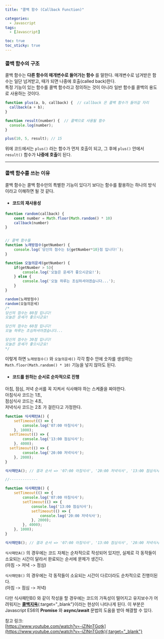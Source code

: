 ```yaml
---
title: "콜백 함수 (Callback Function)"

categories:
  - Javascript
tags:
  - [Javascript]

toc: true
toc_sticky: true
---
```


### 콜백 함수의 구조

콜백 함수는 **다른 함수의 매개변수로 들어가는 함수** 를 말한다. 매개변수로 넘겨받은 함수는 일단 넘겨받고, 때가 되면 나중에 호출(called back)한다.  
특정 기능이 있는 함수를 콜백 함수라고 정의하는 것이 아니라 일반 함수를 콜백의 용도로 사용하는 것이다.  

```javascript
function plus(a, b, callback) {  // callback 은 콜백 함수가 들어갈 자리
  callback(a + b);
}

function result(number) {  // 콜백으로 사용될 함수
  console.log(number);
}

plus(10, 5, result); // 15
```

위에 코드에서는 ```plus()``` 라는 함수가 먼저 호출이 되고, 그 후에 ```plus()``` 안에서 ```result()``` 함수가 **나중에 호출**이 된다.  

---

### 콜백 함수를 쓰는 이유

콜백 함수는 콜백 함수만의 특별한 기능이 있다기 보다는 함수를 활용하는 하나의 방식이라고 이해하면 될 것 같다.  

* #### 코드의 재사용성

```javascript
function random(callback) {
    const number = Math.floor(Math.random() * 10)
    callback(number)
}


// 콜백 함수들
function 노래방점수(getNumber) {
    console.log(`당신의 점수는 ${getNumber*10}점 입니다!`);
}

function 오늘의운세(getNumber) {
    if(getNumber > 5){
        console.log('오늘은 운세가 좋으시군요!');
    } else {
        console.log('오늘 하루는 조심하셔야겠습니다...');
    }
}

random(노래방점수)
random(오늘의운세)
/*
당신의 점수는 80점 입니다!
오늘은 운세가 좋으시군요!

당신의 점수는 60점 입니다!
오늘 하루는 조심하셔야겠습니다...

당신의 점수는 30점 입니다!
오늘은 운세가 좋으시군요!
*/
```
이렇게 하면 ```노래방점수()``` 와 ```오늘의운세()``` 각각 함수 안에 숫자를 생성하는 ```Math.floor(Math.random() * 10)``` 기능을 넣지 않아도 된다.


* #### 코드를 원하는 순서로 순차적으로 진행

아침, 점심, 저녁 순서를 꼭 지켜서 식사해야 하는 스케줄을 짜야한다.  
아침식사 코드는 1초,  
점심식사 코드는 4초,  
저녁식사 코드는 2초 가 걸린다고 가정한다.  

```javascript
function 식사패턴A() {
    setTimeout(() => {
        console.log('07:00 아침식사');
    }, 1000);
  setTimeout(() => {
        console.log('13:00 점심식사');
    }, 4000);
  setTimeout(() => {
        console.log('20:00 저녁식사');
    }, 2000);
}

식사패턴A(); // 결과 순서 => '07:00 아침식사', '20:00 저녁식사', '13:00 점심식사'

//-------------

function 식사패턴B() {
    setTimeout(() => {
        console.log('07:00 아침식사');
        setTimeout(() => {
            console.log('13:00 점심식사');
            setTimeout(() => {
                console.log('20:00 저녁식사');
            }, 2000);
        }, 4000);
    }, 1000);
}

식사패턴B(); // 결과 순서 => '07:00 아침식사', '13:00 점심식사', '20:00 저녁식사'
```


```식사패턴A()``` 의 경우에는 코드 자체는 순차적으로 작성되어 있지만, 실제로 각 동작들이 소요되는 시간이 달라서 완료되는 순서에 문제가 생긴다.  
(아침 -> 저녁 -> 점심)  

```식사패턴B()``` 의 경우에는 각 동작들이 소요되는 시간이 다르더라도 순차적으로 진행이된다.  
(아침 -> 점심 -> 저녁)  

다만 식사패턴B() 와 같이 작성을 할 경우에는 코드의 가독성이 떨어지고 유지보수가 어려워지는 [**콜백지옥**](https://librewiki.net/wiki/%EC%BD%9C%EB%B0%B1_%EC%A7%80%EC%98%A5){:target="_blank"}이라는 현상이 나타나게 된다. 이 부분은 Javascript ES6의 **Promise** 와 **async/await** 문법의 도움을 받아 해결할 수 있다.  



참고 링크:  
[https://www.youtube.com/watch?v=-iZlNnTGotk](https://www.youtube.com/watch?v=-iZlNnTGotk){:target="_blank"}